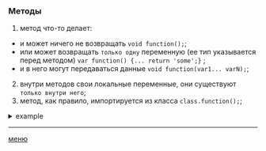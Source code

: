 ### Методы

1. метод что-то делает:

* и может ничего не возвращать `void function();`;
* или может возвращать `только одну` переменную (ее тип указывается перед методом) `var function() {... return 'some';}`
  ;
* и в него могут передаваться данные `void function(var1... varN);`;

2. внутри методов свои локальные переменные, они существуют `только внутри него`;
3. метод, как правило, импортируется из класса `class.function();`;

<details>
<summary> example </summary>

```java
int sum(int a,int b){
        return(a+b);
        }
```

</details>

---
[меню](D:\also\Java\Netology\README.md)